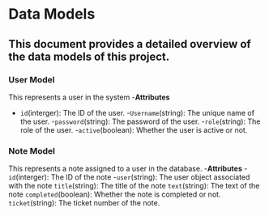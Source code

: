 # Data Models

## This document provides a detailed overview of the data models of this project.

### User Model
This represents a user in the system
-**Attributes**
 - `id`(interger): The ID of the user.
 -`Username`(string): The unique name of the user.
 -`password`(string): The password of the user.
 -`role`(string): The role of the user.
 -`active`(boolean): Whether the user is active or not.


### Note Model
This represents a note assigned to a user in the database.
-**Attributes**
 -`id`(interger): The ID of the note
 -`user`(string): The user object associated with the note
 `title`(string): The title of the note
 `text`(string): The text of the note
 `completed`(boolean): Whether the note is completed or not.
 `ticket`(string): The ticket number of the note.
